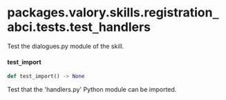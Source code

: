 <a id="packages.valory.skills.registration_abci.tests.test_handlers"></a>

# packages.valory.skills.registration`_`abci.tests.test`_`handlers

Test the dialogues.py module of the skill.

<a id="packages.valory.skills.registration_abci.tests.test_handlers.test_import"></a>

#### test`_`import

```python
def test_import() -> None
```

Test that the 'handlers.py' Python module can be imported.

